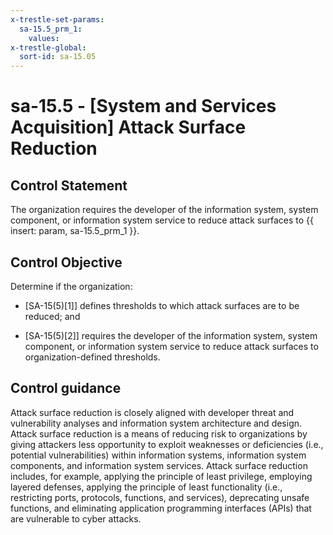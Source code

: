 ```yaml
---
x-trestle-set-params:
  sa-15.5_prm_1:
    values:
x-trestle-global:
  sort-id: sa-15.05
---
```


# sa-15.5 - \[System and Services Acquisition\] Attack Surface Reduction

## Control Statement

The organization requires the developer of the information system, system component, or information system service to reduce attack surfaces to {{ insert: param, sa-15.5_prm_1 }}.

## Control Objective

Determine if the organization:

- \[SA-15(5)[1]\] defines thresholds to which attack surfaces are to be reduced; and

- \[SA-15(5)[2]\] requires the developer of the information system, system component, or information system service to reduce attack surfaces to organization-defined thresholds.

## Control guidance

Attack surface reduction is closely aligned with developer threat and vulnerability analyses and information system architecture and design. Attack surface reduction is a means of reducing risk to organizations by giving attackers less opportunity to exploit weaknesses or deficiencies (i.e., potential vulnerabilities) within information systems, information system components, and information system services. Attack surface reduction includes, for example, applying the principle of least privilege, employing layered defenses, applying the principle of least functionality (i.e., restricting ports, protocols, functions, and services), deprecating unsafe functions, and eliminating application programming interfaces (APIs) that are vulnerable to cyber attacks.
